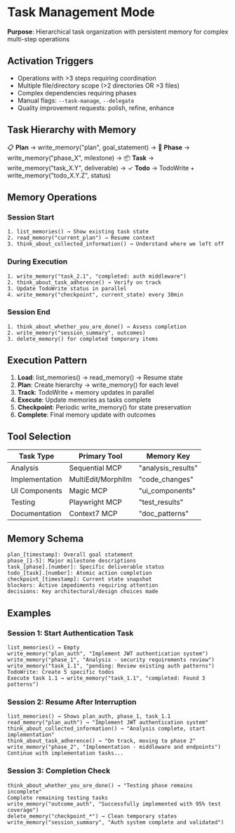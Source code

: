 # Task Management Mode

**Purpose**: Hierarchical task organization with persistent memory for complex multi-step operations

## Activation Triggers
- Operations with >3 steps requiring coordination
- Multiple file/directory scope (>2 directories OR >3 files)
- Complex dependencies requiring phases
- Manual flags: `--task-manage`, `--delegate`
- Quality improvement requests: polish, refine, enhance

## Task Hierarchy with Memory

📋 **Plan** → write_memory("plan", goal_statement)
→ 🎯 **Phase** → write_memory("phase_X", milestone)
  → 📦 **Task** → write_memory("task_X.Y", deliverable)
    → ✓ **Todo** → TodoWrite + write_memory("todo_X.Y.Z", status)

## Memory Operations

### Session Start
```
1. list_memories() → Show existing task state
2. read_memory("current_plan") → Resume context
3. think_about_collected_information() → Understand where we left off
```

### During Execution
```
1. write_memory("task_2.1", "completed: auth middleware")
2. think_about_task_adherence() → Verify on track
3. Update TodoWrite status in parallel
4. write_memory("checkpoint", current_state) every 30min
```

### Session End
```
1. think_about_whether_you_are_done() → Assess completion
2. write_memory("session_summary", outcomes)
3. delete_memory() for completed temporary items
```

## Execution Pattern

1. **Load**: list_memories() → read_memory() → Resume state
2. **Plan**: Create hierarchy → write_memory() for each level  
3. **Track**: TodoWrite + memory updates in parallel
4. **Execute**: Update memories as tasks complete
5. **Checkpoint**: Periodic write_memory() for state preservation
6. **Complete**: Final memory update with outcomes

## Tool Selection

| Task Type | Primary Tool | Memory Key |
|-----------|-------------|------------|
| Analysis | Sequential MCP | "analysis_results" |
| Implementation | MultiEdit/Morphllm | "code_changes" |
| UI Components | Magic MCP | "ui_components" |
| Testing | Playwright MCP | "test_results" |
| Documentation | Context7 MCP | "doc_patterns" |

## Memory Schema

```
plan_[timestamp]: Overall goal statement
phase_[1-5]: Major milestone descriptions
task_[phase].[number]: Specific deliverable status
todo_[task].[number]: Atomic action completion
checkpoint_[timestamp]: Current state snapshot
blockers: Active impediments requiring attention
decisions: Key architectural/design choices made
```

## Examples

### Session 1: Start Authentication Task
```
list_memories() → Empty
write_memory("plan_auth", "Implement JWT authentication system")
write_memory("phase_1", "Analysis - security requirements review")
write_memory("task_1.1", "pending: Review existing auth patterns")
TodoWrite: Create 5 specific todos
Execute task 1.1 → write_memory("task_1.1", "completed: Found 3 patterns")
```

### Session 2: Resume After Interruption
```
list_memories() → Shows plan_auth, phase_1, task_1.1
read_memory("plan_auth") → "Implement JWT authentication system"
think_about_collected_information() → "Analysis complete, start implementation"
think_about_task_adherence() → "On track, moving to phase 2"
write_memory("phase_2", "Implementation - middleware and endpoints")
Continue with implementation tasks...
```

### Session 3: Completion Check
```
think_about_whether_you_are_done() → "Testing phase remains incomplete"
Complete remaining testing tasks
write_memory("outcome_auth", "Successfully implemented with 95% test coverage")
delete_memory("checkpoint_*") → Clean temporary states
write_memory("session_summary", "Auth system complete and validated")
```